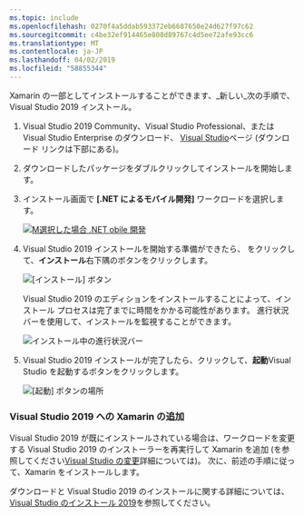 ```yaml
---
ms.topic: include
ms.openlocfilehash: 0270f4a5ddab593372eb6687650e24d627f97c62
ms.sourcegitcommit: c4be32ef914465e808d89767c4d5ee72afe93cc6
ms.translationtype: MT
ms.contentlocale: ja-JP
ms.lasthandoff: 04/02/2019
ms.locfileid: "58855344"
---
```

Xamarin の一部としてインストールすることができます、_新しい_次の手順で、Visual Studio 2019 インストール。

1. Visual Studio 2019 Community、Visual Studio Professional、または Visual Studio Enterprise のダウンロード、 [Visual Studio](https://visualstudio.microsoft.com/vs/)ページ (ダウンロード リンクは下部にある)。

2. ダウンロードしたパッケージをダブルクリックしてインストールを開始します。

3. インストール画面で **[.NET によるモバイル開発]** ワークロードを選択します。

    [![M選択した場合 .NET obile 開発](~/get-started/installation/windows-images/vs2019-mobile-dev-workload-sml.png)](~/get-started/installation/windows-images/vs2019-mobile-dev-workload.png#lightbox)

4. Visual Studio 2019 インストールを開始する準備ができたら、 をクリックして、**インストール**右下隅のボタンをクリックします。

    ![[インストール] ボタン](~/get-started/installation/windows-images/vs2019-click-install.png)

   Visual Studio 2019 のエディションをインストールすることによって、インストール プロセスは完了までに時間をかかる可能性があります。 進行状況バーを使用して、インストールを監視することができます。

    ![インストール中の進行状況バー](~/get-started/installation/windows-images/vs2019-progress-bars.png)

5. Visual Studio 2019 インストールが完了したら、クリックして、**起動**Visual Studio を起動するボタンをクリックします。

    ![[起動] ボタンの場所](~/get-started/installation/windows-images/vs2019-launch.png)

<a name="vs2019" />

### <a name="adding-xamarin-to-visual-studio-2019"></a>Visual Studio 2019 への Xamarin の追加

Visual Studio 2019 が既にインストールされている場合は、ワークロードを変更する Visual Studio 2019 のインストーラーを再実行して Xamarin を追加 (を参照してください[Visual Studio の変更](https://docs.microsoft.com/visualstudio/install/modify-visual-studio)詳細については)。 次に、前述の手順に従って、Xamarin をインストールします。

ダウンロードと Visual Studio 2019 のインストールに関する詳細については、[Visual Studio のインストール 2019](https://docs.microsoft.com/visualstudio/install/install-visual-studio)を参照してください。